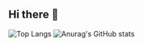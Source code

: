 ## Hi there 👋

<!--
**jiangtao-zha/jiangtao-zha** is a ✨ _special_ ✨ repository because its `README.md` (this file) appears on your GitHub profile.

Here are some ideas to get you started:

- 🔭 I’m currently working on ...
- 🌱 I’m currently learning ...
- 👯 I’m looking to collaborate on ...
- 🤔 I’m looking for help with ...
- 💬 Ask me about ...
- 📫 How to reach me: ...
- 😄 Pronouns: ...
- ⚡ Fun fact: ...
-->


![Top Langs](https://github-readme-stats-sigma-five.vercel.app/api/top-langs/?username=jiangtao-zha)
![Anurag's GitHub stats](https://github-readme-stats-sigma-five.vercel.app/api?username=jiangtao-zha)
